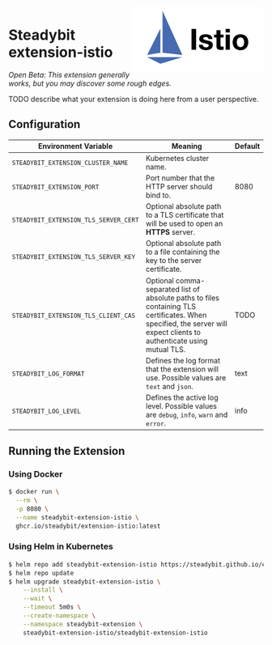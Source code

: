 <img src="./logo.png" height="130" align="right" alt="Istio logo depicting sails with the text 'Datadog'">

# Steadybit extension-istio

*Open Beta: This extension generally works, but you may discover some rough edges.*

TODO describe what your extension is doing here from a user perspective.

## Configuration

| Environment Variable                  | Meaning                                                                                                                                                                | Default |
|---------------------------------------|------------------------------------------------------------------------------------------------------------------------------------------------------------------------|---------|
| `STEADYBIT_EXTENSION_CLUSTER_NAME`    | Kubernetes cluster name.                                                                                                                                               |         |
| `STEADYBIT_EXTENSION_PORT`            | Port number that the HTTP server should bind to.                                                                                                                       | 8080    |
| `STEADYBIT_EXTENSION_TLS_SERVER_CERT` | Optional absolute path to a TLS certificate that will be used to open an **HTTPS** server.                                                                             |         |
| `STEADYBIT_EXTENSION_TLS_SERVER_KEY`  | Optional absolute path to a file containing the key to the server certificate.                                                                                         |         |
| `STEADYBIT_EXTENSION_TLS_CLIENT_CAS`  | Optional comma-separated list of absolute paths to files containing TLS certificates. When specified, the server will expect clients to authenticate using mutual TLS. | TODO    |
| `STEADYBIT_LOG_FORMAT`                | Defines the log format that the extension will use. Possible values are `text` and `json`.                                                                             | text    |
| `STEADYBIT_LOG_LEVEL`                 | Defines the active log level. Possible values are `debug`, `info`, `warn` and `error`.                                                                                 | info    |

## Running the Extension

### Using Docker

```sh
$ docker run \
  --rm \
  -p 8080 \
  --name steadybit-extension-istio \
  ghcr.io/steadybit/extension-istio:latest
```

### Using Helm in Kubernetes

```sh
$ helm repo add steadybit-extension-istio https://steadybit.github.io/extension-istio
$ helm repo update
$ helm upgrade steadybit-extension-istio \
    --install \
    --wait \
    --timeout 5m0s \
    --create-namespace \
    --namespace steadybit-extension \
    steadybit-extension-istio/steadybit-extension-istio
```
